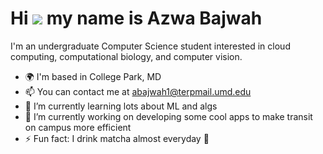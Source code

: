Hi ![](https://user-images.githubusercontent.com/18350557/176309783-0785949b-9127-417c-8b55-ab5a4333674e.gif) my name is Azwa Bajwah
===================================================================================================================================

I'm an undergraduate Computer Science student interested in cloud computing, computational biology, and computer vision.

* 🌍  I'm based in College Park, MD
* 📫  You can contact me at [abajwah1@terpmail.umd.edu](mailto:abajwah1@terpmail.umd.edu)
* 🌱 I’m currently learning lots about ML and algs
* 🔭 I’m currently working on developing some cool apps to make transit on campus more efficient
* ⚡ Fun fact: I drink matcha almost everyday 🍵
